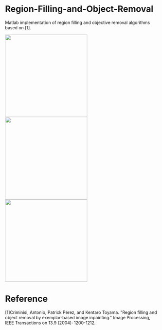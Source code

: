 # Region-Filling-and-Object-Removal
Matlab implementation of region filling and objective removal algorithms based on [1].

<img src = "https://github.com/IouJenLiu/Region-Filling-and-Object-Removal/blob/master/samples/river.jpg" width="270">
<img src = "https://github.com/IouJenLiu/Region-Filling-and-Object-Removal/blob/master/results/street_light_small_hole_mask.jpg" width="270">
<img src = "https://github.com/IouJenLiu/Region-Filling-and-Object-Removal/blob/master/results/street_light_small_hole.jpg" width="270">


# Reference
[1]Criminisi, Antonio, Patrick Pérez, and Kentaro Toyama. "Region filling and object removal by exemplar-based image inpainting." Image Processing, IEEE Transactions on 13.9 (2004): 1200-1212.
